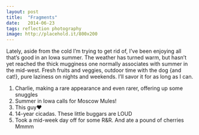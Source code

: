 ```yaml
---
layout: post
title:  "Fragments"
date:   2014-06-23
tags: reflection photography
image: http://placehold.it/800x200
---
```

Lately, aside from the cold I’m trying to get rid of, I’ve been enjoying all that’s good in an Iowa summer. The weather has turned warm, but hasn’t yet reached the thick mugginess one normally associates with summer in the mid-west. Fresh fruits and veggies, outdoor time with the dog {and cat!}, pure laziness on nights and weekends. I’ll savor it for as long as I can.

1. Charlie, making a rare appearance and even rarer, offering up some snuggles
2. Summer in Iowa calls for Moscow Mules!
3. This guy❤
4. 14-year cicadas. These little buggars are LOUD
5. Took a mid-week day off for some R&R. And ate a pound of cherries Mmmm

